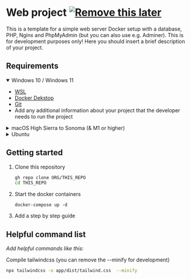 # Web project [![Remove this later](https://img.shields.io/badge/-template-green)](https://webmedia20.de/)
This is a template for a simple web server Docker setup with a database, PHP, Nginx and PhpMyAdmin (but you can also use e.g. Adminer). This is for development purposes only! Here you should insert a brief description of your project.

## Requirements
<details open>
<summary>Windows 10 / Windows 11</summary>

- [WSL](https://docs.microsoft.com/de-de/windows/wsl/install) 
- [Docker Dekstop](https://desktop.docker.com/win/main/amd64/Docker%20Desktop%20Installer.exe?utm_source=github)
- [Git](https://github.com/git-guides/install-git#install-git-on-windows)
- Add any additional information about your project that the developer needs to run the project

</details>

<details>
<summary>macOS High Sierra to Sonoma (& M1 or higher)</summary>

- [Docker Desktop](https://www.docker.com/products/docker-desktop/)
- [Git](https://github.com/git-guides/install-git#install-git-on-mac)
- Add any additional information about your project that the developer needs to run the project

</details>

<details>
<summary>Ubuntu</summary>

- [Docker & Docker compose](https://docs.docker.com/engine/install/ubuntu/)
- [Git](https://github.com/git-guides/install-git#install-git-on-linux)
- Add any additional information about your project that the developer needs to run the project

</details>

## Getting started
1. Clone this repository
    ```sh 
    gh repo clone ORG/THIS_REPO
    cd THIS_REPO
    ```
2. Start the docker containers
    ```
    docker-compose up -d
    ```
3. Add a step by step guide

## Helpful command list

_Add helpful commands like this:_

Compile tailwindcss (you can remove the --minify for development)
```sh
npx tailwindcss -o app/dist/tailwind.css  --minify
```

